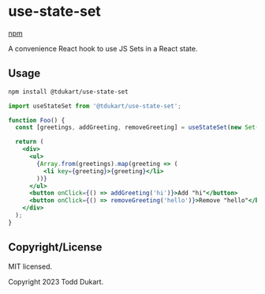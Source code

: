# use-state-set

[npm](https://npm.im/@tdukart/use-state-set)

A convenience React hook to use JS Sets in a React state.

## Usage

```sh
npm install @tdukart/use-state-set
```

```jsx
import useStateSet from '@tdukart/use-state-set';

function Foo() {
  const [greetings, addGreeting, removeGreeting] = useStateSet(new Set(['hello']));

  return (
    <div>
      <ul>
        {Array.from(greetings).map(greeting => (
          <li key={greeting}>{greeting}</li>
        ))}
      </ul>
      <button onClick={() => addGreeting('hi')}>Add "hi"</button>
      <button onClick={() => removeGreeting('hello')}>Remove "hello"</button>
    </div>
  );
}
```

## Copyright/License

MIT licensed.

Copyright 2023 Todd Dukart.
